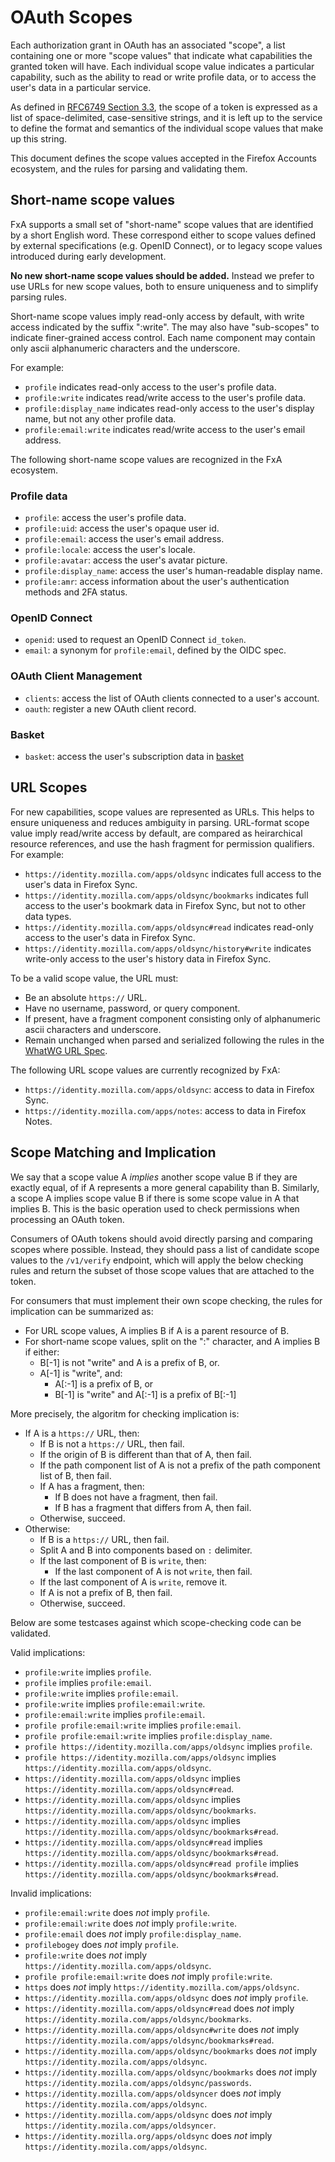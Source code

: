 # OAuth Scopes

Each authorization grant in OAuth has an associated "scope",
a list containing one or more "scope values"
that indicate what capabilities the granted token will have.
Each individual scope value indicates a particular capability,
such as the ability to read or write profile data,
or to access the user's data in a particular service.

As defined in [RFC6749 Section 3.3](https://tools.ietf.org/html/rfc6749#section-3.3),
the scope of a token is expressed as
a list of space-delimited, case-sensitive strings,
and it is left up to the service
to define the format and semantics
of the individual scope values
that make up this string.

This document defines the scope values
accepted in the Firefox Accounts ecosystem,
and the rules for parsing and validating them.

## Short-name scope values

FxA supports a small set of "short-name" scope values
that are identified by a short English word.
These correspond either to
scope values defined by external specifications
(e.g. OpenID Connect),
or to legacy scope values
introduced during early development.

**No new short-name scope values should be added.**
Instead we prefer to use URLs for new scope values,
both to ensure uniqueness
and to simplify parsing rules.

Short-name scope values imply read-only access by default,
with write access indicated by the suffix ":write".
The may also have "sub-scopes"
to indicate finer-grained access control.
Each name component may contain only ascii alphanumeric characters
and the underscore.

For example:

* `profile` indicates read-only access
  to the user's profile data.
* `profile:write` indicates read/write access
  to the user's profile data.
* `profile:display_name` indicates read-only access
  to the user's display name, but not any other
  profile data.
* `profile:email:write` indicates read/write access
  to the user's email address.

The following short-name scope values are recognized
in the FxA ecosystem.

### Profile data

* `profile`: access the user's profile data.
* `profile:uid`: access the user's opaque user id.
* `profile:email`: access the user's email address.
* `profile:locale`: access the user's locale.
* `profile:avatar`: access the user's avatar picture.
* `profile:display_name`: access the user's human-readable display name.
* `profile:amr`: access information about the user's authentication methods and 2FA status.

### OpenID Connect

* `openid`: used to request an OpenID Connect `id_token`.
* `email`: a synonym for `profile:email`, defined by the OIDC spec.

### OAuth Client Management

* `clients`: access the list of OAuth clients connected to a user's account.
* `oauth`: register a new OAuth client record.

### Basket

* `basket`: access the user's subscription data in
  [basket](http://basket.readthedocs.io/)


## URL Scopes

For new capabilities, scope values are represented as URLs.
This helps to ensure uniqueness
and reduces ambiguity in parsing.
URL-format scope value imply read/write access by default,
are compared as heirarchical resource references,
and use the hash fragment for permission qualifiers.
For example:

* `https://identity.mozilla.com/apps/oldsync` indicates full
   access to the user's data in Firefox Sync.
* `https://identity.mozilla.com/apps/oldsync/bookmarks` indicates
   full access to the user's bookmark data in Firefox Sync,
   but not to other data types.
* `https://identity.mozilla.com/apps/oldsync#read` indicates
   read-only access to the user's data in Firefox Sync.
* `https://identity.mozilla.com/apps/oldsync/history#write` indicates
   write-only access to the user's history data in Firefox Sync.

To be a valid scope value, the URL must:

* Be an absolute `https://` URL.
* Have no username, password, or query component.
* If present, have a fragment component consisting only of alphanumeric ascii characters and underscore.
* Remain unchanged when parsed and serialized following the rules in the
  [WhatWG URL Spec](https://url.spec.whatwg.org).

The following URL scope values are currently recognized by FxA:

* `https://identity.mozilla.com/apps/oldsync`: access to data in Firefox Sync.
* `https://identity.mozilla.com/apps/notes`: access to data in Firefox Notes.


## Scope Matching and Implication

We say that a scope value A *implies* another scope value B
if they are exactly equal,
of if A represents a more general capability than B.
Similarly, a scope A implies scope value B
if there is some scope value in A that implies B.
This is the basic operation used to check
permissions when processing an OAuth token.

Consumers of OAuth tokens should avoid
directly parsing and comparing scopes where possible.
Instead, they should pass a list of candidate scope values
to the `/v1/verify` endpoint,
which will apply the below checking rules
and return the subset of those scope values
that are attached to the token.

For consumers that must implement their own scope checking,
the rules for implication can be summarized as:

* For URL scope values, A implies B if A is a parent resource of B.
* For short-name scope values, split on the ":" character,
  and A implies B if either:
  * B[-1] is not "write" and A is a prefix of B, or.
  * A[-1] is "write", and:
    * A[:-1] is a prefix of B, or
    * B[-1] is "write" and A[:-1] is a prefix of B[:-1]

More precisely, the algoritm for checking implication is:

* If A is a `https://` URL, then:
  * If B is not a `https://` URL, then fail.
  * If the origin of B is different than that of A, then fail.
  * If the path component list of A is not a prefix of the path
    component list of B, then fail.
  * If A has a fragment, then:
    * If B does not have a fragment, then fail.
    * If B has a fragment that differs from A, then fail.
  * Otherwise, succeed.
* Otherwise:
  * If B is a `https://` URL, then fail.
  * Split A and B into components based on `:` delimiter.
  * If the last component of B is `write`, then:
    * If the last component of A is not `write`, then fail.
  * If the last component of A is `write`, remove it.
  * If A is not a prefix of B, then fail.
  * Otherwise, succeed.

Below are some testcases against which
scope-checking code can be validated.

Valid implications:
* `profile:write` implies `profile`.
* `profile` implies `profile:email`.
* `profile:write` implies `profile:email`.
* `profile:write` implies `profile:email:write`.
* `profile:email:write` implies `profile:email`.
* `profile profile:email:write` implies `profile:email`.
* `profile profile:email:write` implies `profile:display_name`.
* `profile https://identity.mozilla.com/apps/oldsync` implies `profile`.
* `profile https://identity.mozilla.com/apps/oldsync` implies `https://identity.mozilla.com/apps/oldsync`.
* `https://identity.mozilla.com/apps/oldsync` implies `https://identity.mozilla.com/apps/oldsync#read`.
* `https://identity.mozilla.com/apps/oldsync` implies `https://identity.mozilla.com/apps/oldsync/bookmarks`.
* `https://identity.mozilla.com/apps/oldsync` implies `https://identity.mozilla.com/apps/oldsync/bookmarks#read`.
* `https://identity.mozilla.com/apps/oldsync#read` implies `https://identity.mozilla.com/apps/oldsync/bookmarks#read`.
* `https://identity.mozilla.com/apps/oldsync#read profile` implies `https://identity.mozilla.com/apps/oldsync/bookmarks#read`.

Invalid implications:
* `profile:email:write` does *not* imply `profile`.
* `profile:email:write` does *not* imply `profile:write`.
* `profile:email` does *not* imply `profile:display_name`.
* `profilebogey` does *not* imply `profile`.
* `profile:write` does *not* imply `https://identity.mozilla.com/apps/oldsync`.
* `profile profile:email:write` does *not* imply `profile:write`.
* `https` does *not* imply `https://identity.mozilla.com/apps/oldsync`.
* `https://identity.mozilla.com/apps/oldsync` does *not* imply `profile`.
* `https://identity.mozilla.com/apps/oldsync#read` does *not* imply `https://identity.mozila.com/apps/oldsync/bookmarks`.
* `https://identity.mozilla.com/apps/oldsync#write` does *not* imply `https://identity.mozila.com/apps/oldsync/bookmarks#read`.
* `https://identity.mozilla.com/apps/oldsync/bookmarks` does *not* imply `https://identity.mozila.com/apps/oldsync`.
* `https://identity.mozilla.com/apps/oldsync/bookmarks` does *not* imply `https://identity.mozila.com/apps/oldsync/passwords`.
* `https://identity.mozilla.com/apps/oldsyncer` does *not* imply `https://identity.mozila.com/apps/oldsync`.
* `https://identity.mozilla.com/apps/oldsync` does *not* imply `https://identity.mozila.com/apps/oldsyncer`.
* `https://identity.mozilla.org/apps/oldsync` does *not* imply `https://identity.mozila.com/apps/oldsync`.
